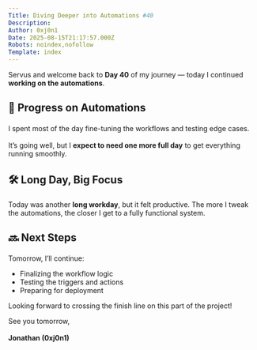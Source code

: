 ```yaml
---
Title: Diving Deeper into Automations #40
Description: 
Author: 0xj0n1
Date: 2025-08-15T21:17:57.000Z
Robots: noindex,nofollow
Template: index
---
```

<p>Servus and welcome back to <strong>Day 40</strong> of my journey — today I continued <strong>working on the automations</strong>.</p>




<h2>
  
  
  🤖 Progress on Automations
</h2>

<p>I spent most of the day fine-tuning the workflows and testing edge cases.<br><br>
It’s going well, but I <strong>expect to need one more full day</strong> to get everything running smoothly.</p>




<h2>
  
  
  🛠 Long Day, Big Focus
</h2>

<p>Today was another <strong>long workday</strong>, but it felt productive. The more I tweak the automations, the closer I get to a fully functional system.</p>




<h2>
  
  
  🔜 Next Steps
</h2>

<p>Tomorrow, I’ll continue:</p>

<ul>
<li>Finalizing the workflow logic
</li>
<li>Testing the triggers and actions
</li>
<li>Preparing for deployment</li>
</ul>

<p>Looking forward to crossing the finish line on this part of the project!</p>

<p>See you tomorrow,<br><br>
<strong>Jonathan (0xj0n1)</strong></p>

